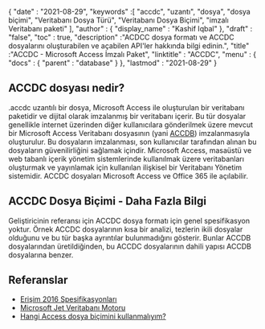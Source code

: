 {
  "date" : "2021-08-29",
  "keywords" :[ "accdc", "uzantı", "dosya", "dosya biçimi", "Veritabanı Dosya Türü", "Veritabanı Dosya Biçimi", "imzalı Veritabanı paketi" ],
  "author" : {
    "display_name" : "Kashif Iqbal"
},
  "draft" : "false",
  "toc" : true,
  "description" :"ACDCC dosya formatı ve ACCDC dosyalarını oluşturabilen ve açabilen API'ler hakkında bilgi edinin.",
  "title" :"ACCDC - Microsoft Access İmzalı Paket",
  "linktitle" : "ACCDC",
  "menu" : {
    "docs" : {
      "parent" : "database"
}
},
  "lastmod" : "2021-08-29"
}

## ACCDC dosyası nedir?

.accdc uzantılı bir dosya, Microsoft Access ile oluşturulan bir veritabanı paketidir ve dijital olarak imzalanmış bir veritabanı içerir. Bu tür dosyalar genellikle internet üzerinden diğer kullanıcılara gönderilmek üzere mevcut bir Microsoft Access Veritabanı dosyasının (yani [ACCDB](/tr/database/accdb/)) imzalanmasıyla oluşturulur. Bu dosyaların imzalanması, son kullanıcılar tarafından alınan bu dosyaların güvenilirliğini sağlamak içindir. Microsoft Access, masaüstü ve web tabanlı içerik yönetim sistemlerinde kullanılmak üzere veritabanları oluşturmak ve yayınlamak için kullanılan ilişkisel bir Veritabanı Yönetim sistemidir. ACCDC dosyaları Microsoft Access ve Office 365 ile açılabilir.

## ACCDC Dosya Biçimi - Daha Fazla Bilgi

Geliştiricinin referansı için ACCDC dosya formatı için genel spesifikasyon yoktur. Örnek ACCDC dosyalarının kısa bir analizi, tezlerin ikili dosyalar olduğunu ve bu tür başka ayrıntılar bulunmadığını gösterir. Bunlar ACCDB dosyalarından üretildiğinden, bu ACCDC dosyalarının dahili yapısı ACCDB dosyalarına benzer.

## Referanslar

* [Erişim 2016 Spesifikasyonları](https://support.microsoft.com/en-us/office/access-specifications-0cf3c66f-9cf2-4e32-9568-98c1025bb47c)
* [Microsoft Jet Veritabanı Motoru](https://en.wikipedia.org/wiki/Microsoft_Jet_Database_Engine)
* [Hangi Access dosya biçimini kullanmalıyım?](https://support.microsoft.com/en-us/office/which-access-file-format-should-i-use-012d9ab3-d14c-479e-b617-be66f9070b41)
